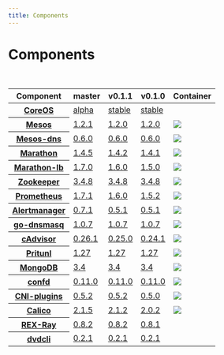 ```yaml
---
title: Components
---
```


# Components

<br>

<table class="table table-bordered table-striped">
  <thead>
    <tr>
      <th>Component</th>
      <th>master</th>
      <th>v0.1.1</th>
      <th>v0.1.0</th>
      <th>Container</th>
    </tr>
  </thead>
  <tbody>
    <tr>
      <th><a href="https://coreos.com">CoreOS</a></th>
      <td><a href="https://coreos.com/releases/">alpha</a></td>
      <td><a href="https://coreos.com/releases/">stable</a></td>
      <td><a href="https://coreos.com/releases/">stable</a></td>
      <td></td>
    </tr>
    <tr>
      <th><a href="http://mesos.apache.org">Mesos</a></th>
      <td><a href="https://github.com/apache/mesos">1.2.1</a></td>
      <td><a href="https://github.com/apache/mesos">1.2.0</a></td>
      <td><a href="https://github.com/apache/mesos">1.2.0</a></td>
      <td><a href="https://quay.io/repository/kato/mesos"><img src="https://quay.io/repository/kato/mesos/status"></a></td>
    </tr>
    <tr>
      <th><a href="http://mesosphere.github.io/mesos-dns">Mesos-dns</a></th>
      <td><a href="https://github.com/mesosphere/mesos-dns/releases/tag/v0.6.0">0.6.0</a></td>
      <td><a href="https://github.com/mesosphere/mesos-dns/releases/tag/v0.6.0">0.6.0</a></td>
      <td><a href="https://github.com/mesosphere/mesos-dns/releases/tag/v0.6.0">0.6.0</a></td>
      <td><a href="https://quay.io/repository/kato/mesos-dns"><img src="https://quay.io/repository/kato/mesos-dns/status"></a></td>
    </tr>
    <tr>
      <th><a href="https://mesosphere.github.io/marathon">Marathon</a></th>
      <td><a href="https://github.com/mesosphere/marathon/releases/tag/v1.4.5">1.4.5</a></td>
      <td><a href="https://github.com/mesosphere/marathon/releases/tag/v1.4.2">1.4.2</a></td>
      <td><a href="https://github.com/mesosphere/marathon/releases/tag/v1.4.1">1.4.1</a></td>
      <td><a href="https://quay.io/repository/kato/marathon"><img src="https://quay.io/repository/kato/marathon/status"></a></td>
    </tr>
    <tr>
      <th><a href="https://github.com/mesosphere/marathon-lb">Marathon-lb</a></th>
      <td><a href="https://github.com/mesosphere/marathon-lb/releases/tag/v1.7.0">1.7.0</a></td>
      <td><a href="https://github.com/mesosphere/marathon-lb/releases/tag/v1.6.0">1.6.0</a></td>
      <td><a href="https://github.com/mesosphere/marathon-lb/releases/tag/v1.5.0">1.5.0</a></td>
      <td><a href="https://hub.docker.com/r/mesosphere/marathon-lb"><img src="https://img.shields.io/docker/pulls/mesosphere/marathon-lb.svg"></a></td>
    </tr>
    <tr>
      <th><a href="https://zookeeper.apache.org/">Zookeeper</a></th>
      <td><a href="https://zookeeper.apache.org/doc/r3.4.8">3.4.8</a></td>
      <td><a href="https://zookeeper.apache.org/doc/r3.4.8">3.4.8</a></td>
      <td><a href="https://zookeeper.apache.org/doc/r3.4.8">3.4.8</a></td>
      <td><a href="https://quay.io/repository/kato/zookeeper"><img src="https://quay.io/repository/kato/zookeeper/status"></a></td>
    </tr>
    <tr>
      <th><a href="https://prometheus.io">Prometheus</a></th>
      <td><a href="https://github.com/prometheus/prometheus/releases/tag/v1.7.1">1.7.1</a></td>
      <td><a href="https://github.com/prometheus/prometheus/releases/tag/v1.6.0">1.6.0</a></td>
      <td><a href="https://github.com/prometheus/prometheus/releases/tag/v1.5.2">1.5.2</a></td>
      <td><a href="https://quay.io/repository/kato/prometheus"><img src="https://quay.io/repository/kato/prometheus/status"></a></td>
    </tr>
    <tr>
      <th><a href="https://prometheus.io/docs/alerting/alertmanager">Alertmanager</a></th>
      <td><a href="https://github.com/prometheus/alertmanager/releases/tag/v0.7.1">0.7.1</a></td>
      <td><a href="https://github.com/prometheus/alertmanager/releases/tag/v0.5.1">0.5.1</a></td>
      <td><a href="https://github.com/prometheus/alertmanager/releases/tag/v0.5.1">0.5.1</a></td>
      <td><a href="https://quay.io/repository/kato/alertmanager"><img src="https://quay.io/repository/kato/alertmanager/status"></a></td>
    </tr>
    <tr>
      <th><a href="https://github.com/janeczku/go-dnsmasq">go-dnsmasq</a></th>
      <td><a href="https://github.com/janeczku/go-dnsmasq/releases/tag/1.0.7">1.0.7</a></td>
      <td><a href="https://github.com/janeczku/go-dnsmasq/releases/tag/1.0.7">1.0.7</a></td>
      <td><a href="https://github.com/janeczku/go-dnsmasq/releases/tag/1.0.7">1.0.7</a></td>
      <td><a href="https://quay.io/repository/kato/go-dnsmasq"><img src="https://quay.io/repository/kato/go-dnsmasq/status"></a></td>
    </tr>
    <tr>
      <th><a href="https://github.com/google/cadvisor">cAdvisor</a></th>
      <td><a href="https://github.com/google/cadvisor/releases/tag/v0.26.1">0.26.1</a></td>
      <td><a href="https://github.com/google/cadvisor/releases/tag/v0.25.0">0.25.0</a></td>
      <td><a href="https://github.com/google/cadvisor/releases/tag/v0.24.1">0.24.1</a></td>
      <td><a href="https://hub.docker.com/r/google/cadvisor"><img src="https://img.shields.io/docker/pulls/google/cadvisor.svg"></a></td>
    </tr>
    <tr>
      <th><a href="https://pritunl.com">Pritunl</a></th>
      <td><a href="https://github.com/pritunl/pritunl/releases/tag/1.27.1259.77">1.27</a></td>
      <td><a href="https://github.com/pritunl/pritunl/releases/tag/1.27.1259.77">1.27</a></td>
      <td><a href="https://github.com/pritunl/pritunl/releases/tag/1.27.1259.77">1.27</a></td>
      <td><a href="https://quay.io/repository/kato/pritunl"><img src="https://quay.io/repository/kato/pritunl/status"></a></td>
    </tr>
    <tr>
      <th><a href="https://docs.mongodb.com/">MongoDB</a></th>
      <td><a href="https://github.com/docker-library/mongo/tree/master/3.4">3.4</a></td>
      <td><a href="https://github.com/docker-library/mongo/tree/master/3.4">3.4</a></td>
      <td><a href="https://github.com/docker-library/mongo/tree/master/3.4">3.4</a></td>
      <td><a href="https://hub.docker.com/_/mongo"><img src="https://img.shields.io/docker/pulls/_/mongo.svg"></a></td>
    </tr>
    <tr>
      <th><a href="https://github.com/kelseyhightower/confd">confd</a></th>
      <td><a href="https://github.com/kelseyhightower/confd/releases/tag/v0.11.0">0.11.0</a></td>
      <td><a href="https://github.com/kelseyhightower/confd/releases/tag/v0.11.0">0.11.0</a></td>
      <td><a href="https://github.com/kelseyhightower/confd/releases/tag/v0.11.0">0.11.0</a></td>
      <td><a href="https://quay.io/repository/kato/confd"><img src="https://quay.io/repository/kato/confd/status"></a></td>
    </tr>
    <tr>
      <th><a href="https://github.com/containernetworking/cni">CNI-plugins</a></th>
      <td><a href="https://github.com/containernetworking/cni/releases/tag/v0.5.2">0.5.2</a></td>
      <td><a href="https://github.com/containernetworking/cni/releases/tag/v0.5.2">0.5.2</a></td>
      <td><a href="https://github.com/containernetworking/cni/releases/tag/v0.5.0">0.5.0</a></td>
      <td><a href="https://quay.io/repository/kato/cni-plugins"><img src="https://quay.io/repository/kato/cni-plugins/status"></a></td>
    </tr>
    <tr>
      <th><a href="https://github.com/projectcalico">Calico</a></th>
      <td><a href="http://docs.projectcalico.org/v2.1/releases">2.1.5</a></td>
      <td><a href="http://docs.projectcalico.org/v2.1/releases">2.1.2</a></td>
      <td><a href="http://docs.projectcalico.org/v2.0/releases">2.0.2</a></td>
      <td><a href="https://quay.io/repository/calico/node"><img src="https://quay.io/repository/calico/node/status"></a></td>
    </tr>
    <tr>
      <th><a href="http://rexray.readthedocs.io/en/stable">REX-Ray</a></th>
      <td><a href="https://github.com/emccode/rexray/releases/tag/v0.8.2">0.8.2</a></td>
      <td><a href="https://github.com/emccode/rexray/releases/tag/v0.8.2">0.8.2</a></td>
      <td><a href="https://github.com/emccode/rexray/releases/tag/v0.8.1">0.8.1</a></td>
      <td></td>
    </tr>
    <tr>
      <th><a href="https://github.com/emccode/dvdcli">dvdcli</a></th>
      <td><a href="https://github.com/emccode/dvdcli/releases/tag/v0.2.1">0.2.1</a></td>
      <td><a href="https://github.com/emccode/dvdcli/releases/tag/v0.2.1">0.2.1</a></td>
      <td><a href="https://github.com/emccode/dvdcli/releases/tag/v0.2.1">0.2.1</a></td>
      <td></td>
    </tr>
  </tbody>
</table>
